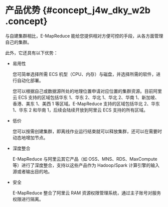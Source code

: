 # 产品优势 {#concept_j4w_dky_w2b .concept}

与自建集群相比，E-MapReduce 能给您提供相对方便可控的手段，从各方面管理自己的集群。

此外，它还具有以下优势：

-   易用性

    您可简单选择所需 ECS 机型（CPU、内存）与磁盘，并选择所需的软件，进行自动化部署。

    您可以根据自己或数据源所处的地理位置申请对应位置的集群资源。目前阿里云 ECS 支持的区域包括华东 1、华东 2、华北 1、华北 2、华南 1、新加坡、香港、美东 1、美西 1 等区域。E-MapReduce 支持的区域包括华北 2、华东 1、华东 2 和华南 1，后续会陆续开放到阿里云 ECS 支持的所有区域。

-   低价

    您可以按需创建集群，即离线作业运行结束就可以释放集群，还可以在需要时动态地增加节点。

-   深度整合

    E-MapReduce 与阿里云其它产品（如 OSS、MNS、RDS、MaxCompute 等）进行了深度整合，支持以这些产品作为 Hadoop/Spark 计算引擎的输入源或者输出目的地。

-   安全

    E-MapReduce 整合了阿里云 RAM 资源权限管理系统，通过主子账号对服务权限进行隔离。


